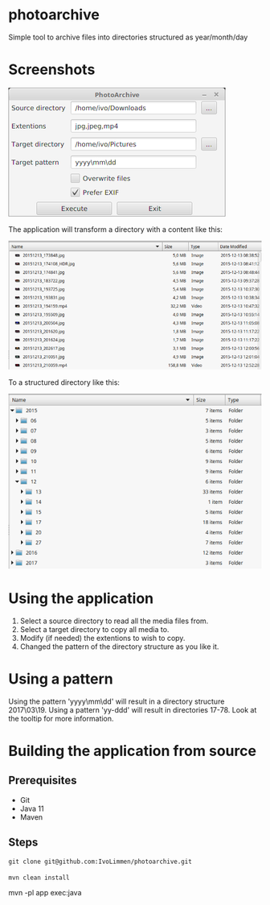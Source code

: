 # photoarchive
Simple tool to archive files into directories structured as year/month/day

# Screenshots

![Main screen](/docs/MainScreen.png)

The application will transform a directory with a content like this:

![Source](/docs/Source.png)

To a structured directory like this:

![Target](/docs/Target.png)

# Using the application

 1. Select a source directory to read all the media files from.
 1. Select a target directory to copy all media to.
 1. Modify (if needed) the extentions to wish to copy.
 1. Changed the pattern of the directory structure as you like it.

# Using a pattern

Using the pattern 'yyyy\mm\dd' will result in a directory structure 2017\03\19.
Using a pattern 'yy-ddd' will result in directories 17-78.
Look at the tooltip for more information.

# Building the application from source

## Prerequisites

  * Git
  * Java 11
  * Maven

## Steps

	git clone git@github.com:IvoLimmen/photoarchive.git

	mvn clean install	

  mvn -pl app exec:java